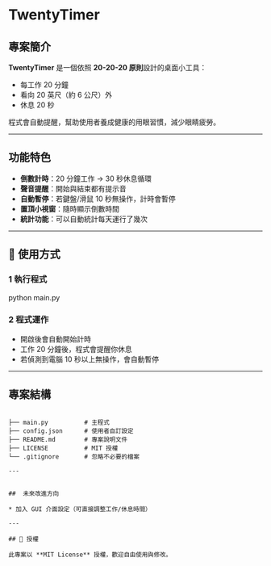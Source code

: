 # TwentyTimer 

##  專案簡介
**TwentyTimer** 是一個依照 **20-20-20 原則**設計的桌面小工具：  
- 每工作 20 分鐘  
- 看向 20 英尺（約 6 公尺）外  
- 休息 20 秒  

程式會自動提醒，幫助使用者養成健康的用眼習慣，減少眼睛疲勞。  

---

##  功能特色
-  **倒數計時**：20 分鐘工作 → 30 秒休息循環  
-  **聲音提醒**：開始與結束都有提示音  
-  **自動暫停**：若鍵盤/滑鼠 10 秒無操作，計時會暫停  
-  **置頂小視窗**：隨時顯示倒數時間
-  **統計功能**：可以自動統計每天運行了幾次

---

## 🚀 使用方式


### 1 執行程式

python main.py


### 2 程式運作

* 開啟後會自動開始計時
* 工作 20 分鐘後，程式會提醒你休息
* 若偵測到電腦 10 秒以上無操作，會自動暫停

---


##  專案結構

```

├── main.py          # 主程式
├── config.json      # 使用者自訂設定
├── README.md        # 專案說明文件
├── LICENSE          # MIT 授權
└── .gitignore       # 忽略不必要的檔案

---


##  未來改進方向

* 加入 GUI 介面設定（可直接調整工作/休息時間）

---

## 📜 授權

此專案以 **MIT License** 授權，歡迎自由使用與修改。
